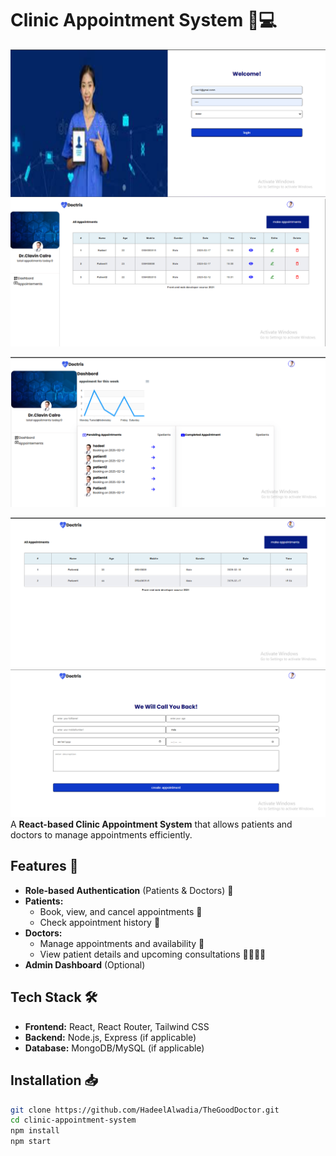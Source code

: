 # Clinic Appointment System 🏥💻

![Clinic Appointment System](src/assets/loginpage.png)
![appointments](src/assets/dashboardpage.png)

![dashboard](src/assets/dashboard.png)


![patientpage](src/assets/patientpage.png)
![createAppoitment.png](src/assets/createAppoitment.png)
A **React-based Clinic Appointment System** that allows patients and doctors to manage appointments efficiently.

## Features 🚀
- **Role-based Authentication** (Patients & Doctors) 🔑  
- **Patients:**
  - Book, view, and cancel appointments 📅
  - Check appointment history 📜
- **Doctors:**
  - Manage appointments and availability 🏥
  - View patient details and upcoming consultations 👨‍⚕️👩‍⚕️
- **Admin Dashboard** (Optional)

## Tech Stack 🛠️
- **Frontend:** React, React Router, Tailwind CSS
- **Backend:** Node.js, Express (if applicable)
- **Database:** MongoDB/MySQL (if applicable)

## Installation 📥
```sh
git clone https://github.com/HadeelAlwadia/TheGoodDoctor.git
cd clinic-appointment-system
npm install
npm start
